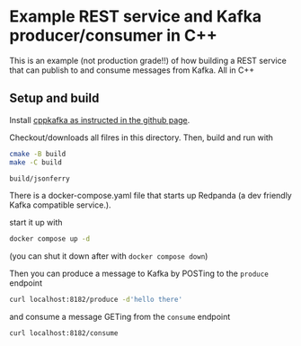 # Example REST service and Kafka producer/consumer in C++

This is an example (not production grade!!) of how building a REST service that can publish to and consume messages from Kafka.
All in C++

## Setup and build

Install [cppkafka as instructed in the github page](https://github.com/mfontanini/cppkafka).

Checkout/downloads all filres in this directory. Then, build and run with

```bash
cmake -B build
make -C build

build/jsonferry
```

There is a docker-compose.yaml file that starts up Redpanda (a dev friendly Kafka compatible service.).

start it up with
```bash
docker compose up -d
```

(you can shut it down after with `docker compose down`)

Then you can produce a message to Kafka by POSTing to the `produce` endpoint

```bash
curl localhost:8182/produce -d'hello there'
```

and consume a message GETing from the `consume` endpoint

```bash
curl localhost:8182/consume
```

